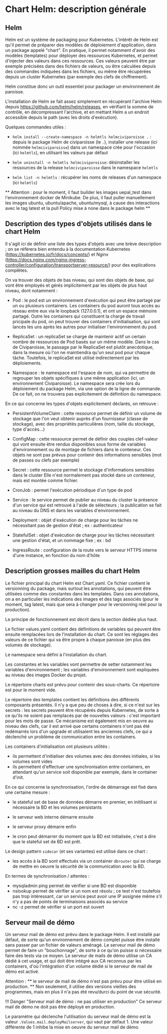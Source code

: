 # Chart Helm: description générale

## Helm

Helm est un système de packaging pour Kubernetes. L'intérêt de Helm est qu'il permet de préparer des modèles de déploiement d'application, dans un package appelé "chart". En pratique, il permet notamment d'avoir des modèles (templates) pour déployer des ressources Kubernetes, et permet d'injecter des valeurs dans ces ressources. Ces valeurs peuvent être par exemple précisées dans des fichiers de valeurs, ou être calculées depuis des commandes indiquées dans les fichiers, ou même être récupérées depuis un cluster Kubernetes (par exemple des clefs de chiffrement).

Helm constitue donc un outil essentiel pour packager un environnement de paroisse.

L'installation de Helm se fait assez simplement en récupérant l'archive Helm depuis <https://github.com/helm/helm/releases>, en vérifiant la somme de contrôle, en décompressant l'archive, et en mettant Helm a un endroit accessible depuis le path (avec les droits d'exécution).

Quelques commandes utiles : 

* `helm install --create-namespace -n helmtls helmciviparoisse .` : depuis le package Helm de civiparoisse (le `.`), installer une release (ici nommée `helmciviparoisse`) dans un namespace crée pour l'occasion (ici `helmtls`), en utilisant les valeurs par défaut

* `helm uninstall -n helmtls helmciviparoisse`: désinstaller les ressources de la release `helmciviparoisse` dans le namespace `helmtls`

* `helm list -n helmtls` : récupérer les noms de releases d'un namespace (ici `helmtls`)

** Attention : pour le moment, il faut builder les images uepal_test dans l'environnement docker de Minikube. De plus, il faut puller manuellement les images ubuntu, ubuntu/apache, ubuntu/mysql, à cause des interactions avec le tag latest et la pull Policy mise à none dans le package helm **

## Description des types d'objets utilisés dans le chart Helm
Il s'agit ici de définir une liste des types d'objets avec une brève description ; on se réfèrera bien entendu à la documentation Kubernetes (<https://kubernetes.io/fr/docs/concepts/>) et Nginx (<https://docs.nginx.com/nginx-ingress-controller/configuration/transportserver-resource/>) pour des explications complètes.

On va trouver des objets de bas niveau, qui sont des objets de base, qui vont être employés et gérés implicitement par les objets de plus haut niveau, dont notamment :

* Pod : le pod est un environnement d'exécution qui peut être partagé par un ou plusieurs containers. Les containers du pod auront tous accès au réseau entre eux via le loopback (127.0.0.1), et ont un espace mémoire partagé. Outre les containers qui constituent la charge de travail pricipale du pod, on peut trouver des containers d'initialisation, qui sont lancés les uns après les autres pour initialiser l'environnement du pod.

* ReplicaSet : un replicaSet se charge de maintenir actif un certain nombre de ressources de Pod basés sur un même modèle. Dans le cas de Civiparoisse, le passage par le ReplicaSet est plutôt anecdotique, dans la mesure où l'on ne maintiendra qu'un seul pod pour chaque tâche. Toutefois, le replicaSet est utilisé indirectement par les déploiements.

* Namespace : le namespace est l'espace de nom, qui va permettre de regrouper les objets spécifiques à une même application (ici, un environnement Civiparoisse). Le namespace sera crée lors du déploiement du package Helm, via une option de la ligne de commande. De ce fait, on ne trouvera pas explicitement de définition du namespace.

En ce qui concerne les types d'objets explicitement déclarés, on retrouve : 

* PersistentVolumeClaim : cette ressource permet de définir un volume de stockage que l'on veut obtenir auprès d'un fournisseur (classe de stockage), avec des propriétés particulières (nom, taille du stockage, type d'accès...)

* ConfigMap : cette ressource permet de définir des couples clef-valeur qui vont ensuite être rendus disponibles sous forme de variables d'environnement ou de montage de fichiers dans le conteneur. Ces objets ne sont pas prévus pour contenir des informations sensibles (mot de passes ou clefs par exemple)

* Secret : cette ressource permet le stockage d'informations sensibles dans le cluster Elle n'est normalement pas stocké dans un conteneur, mais est montée comme fichier.

* CronJob : permet l'exécution périodique d'un type de pod

* Service : le service permet de publier au niveau du cluster la présence d'un service qui est retrouvé à l'aide de sélecteurs ; la publication se fait au niveau du DNS et dans les variables d'environnement.

* Deployment : objet d'exécution de charge pour les tâches ne nécessitant pas de gestion d'état ; ex : authenticateur

* StatefulSet : objet d'exécution de charge pour les tâches nécessitant une gestion d'état, et un nommage fixe ; ex : bd

* IngressRoute : configuration de la route vers le serveur HTTPS interne d'une instance, en fonction du nom d'hôte



## Description grosses mailles du chart Helm

Le fichier principal du chart Helm est Chart.yaml. Ce fichier contient le versionning du package, mais surtout les annotations, qui peuvent être utilisées comme des constantes dans les templates. Dans ces annotations, on a en particulier les indications des images et des tags associés (pour le moment, tag latest, mais que sera à changer pour le versionning réel pour la production).

Le principe de fonctionnement est décrit dans la section dédiée plus haut.

Le fichier values.yaml contient des définitions de variables qui peuvent être ensuite remplacées lors de l'installation du chart. Ce sont les réglages des valeurs de ce fichier qui va être propre à chaque paroisse (en plus des volumes de stockage).

Le namespace sera défini à l'installation du chart.

Les constantes et les variables vont permettre de setter notamment les variables d'environnement ; les variables d'environnement sont expliquées au niveau des images Docker du projet.

Le répertoire charts est prévu pour contenir des sous-charts. Ce répertoire est pour le moment vide.

Le répertoire des templates contient les définitions des différents composants présentés. Il n'y a que peu de choses à dire, si ce n'est sur les secrets : les secrets peuvent être récupérés depuis Kubernetes, de sorte à ce qu'ils ne soient pas remplacés par de nouvelles valeurs : c'est important pour les mots de passe. Ce mécanisme est également mis en oeuvre au niveau des clefs, car il est arrivé que certains containers n'ont pas été redémarrés lors d'un upgrade et utilisaient les anciennes clefs, ce qui a déclenché un problème de communication entre les containers.

Les containers d'initialisation ont plusieurs utilités :

* ils permettent d'initialiser des volumes avec des données initiales, si les volumes sont vides
* ils permettent d'effectuer une synchronisation entre containers, en attendant qu'un service soit disponible par exemple, dans le container d'init.

En ce qui concerne la synchronisation, l'ordre de démarrage est fixé dans une certaine mesure : 

* le stateful set de base de données démarre en premier, en initilisant si nécessaire la BD et les volumes persistants
* le serveur web interne démarre ensuite
* le serveur proxy démarre enfin

* le cron peut démarrer du moment que la BD est initialisée, c'est à dire que le stateful set de BD est prêt.

Le design pattern `sidecar` (et ses variantes) est utilisé dans ce chart :

* les accès à la BD sont effectués via un container `dbrouter` qui se charge de mettre en oeuvre la sécurité de la communication avec la BD.

En termes de synchronisation / attentes :

* mysqladmin ping permet de vérifier si une BD est disponible
* nslookup permet de vérifier si un nom est résolu ; ce test n'est toutefois pas trop intéressant, car un service peut avoir une IP assignée même s'il n'y a pas de points de terminaisons associés au service
* nc -z permet de vérifier si un port est ouvert

## Serveur mail de démo

Un serveur mail de démo est prévu dans le package Helm. Il est installé par défaut, de sorte qu'un environnement de démo complet puisse être installé sans passer par un fichier de valeurs aménagé. Le serveur mail de démo permet de faire un "bouchonnage", de sorte à ce qu'on puisse si nécessaire faire des tests via ce moyen. Le serveur de mails de démo utilise un CA dédié à cet usage, et qui doit être intégré aux CA reconnus par les containers, d'où l'intégration d'un volume dédié si le serveur de mail de démo est activé.

Attention : ** le serveur de mail de démo n'est pas prévu pour être utilisé en production. ** Non seulement, il utilise des versions vieilles des programmes, mais en plus il n'a pas été revu/durci du point de vue sécurité.

!!! Danger "Serveur mail de démo : ne pas utiliser en production"
    Ce serveur mail de démo ne doit pas être déployé en production.


Le paramètre qui déclenche l'utilisation du serveur mail de démo est la valeur `.Values.mail.deployMailserver`, qui vaut par défaut 1. Une valeur différente de 1 inhibe la mise en oeuvre du serveur mail de démo.